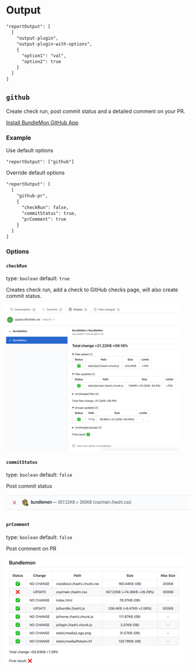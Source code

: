 # Output

```
"reportOutput": [
  [
    "output-plugin",
    "output-plugin-with-options",
    {
      "option1": "val",
      "option2": true
    }
  ]
]
```

## `github`

Create check run, post commit status and a detailed comment on your PR.

[Install BundleMon GitHub App](https://github.com/apps/bundlemon)

### Example

Use default options

```
"reportOutput": ["github"]
```

Override default options

```
"reportOutput": [
  [
    "github-pr",
    {
      "checkRun": false,
      "commitStatus": true,
      "prComment": true
    }
  ]
]
```

### Options

#### `checkRun`

type: `boolean` default: `true`

Creates check run, add a check to GitHub checks page, will also create commit status.

<img src="../assets/check-run.png" alt="check run" height="400px" />

#### `commitStatus`

type: `boolean` default: `false`

Post commit status

<img src="../assets/build-status-fail-max-size.png" alt="failed commit status" height="50px" />

#### `prComment`

type: `boolean` default: `false`

Post comment on PR

<img src="../assets/pr-comment.png" alt="pr comment" height="300px" />
